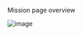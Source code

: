 Mission page overview

![image](https://user-images.githubusercontent.com/62584411/114167342-66c50f00-9961-11eb-9905-9ad50771c019.png)

